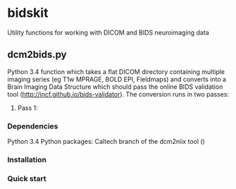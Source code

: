 # bidskit
Utility functions for working with DICOM and BIDS neuroimaging data

## dcm2bids.py
Python 3.4 function which takes a flat DICOM directory containing multiple imaging series (eg T1w MPRAGE, BOLD EPI, Fieldmaps)
and converts into a Brain Imaging Data Structure which should pass the online BIDS validation tool (http://incf.github.io/bids-validator).
The conversion runs in two passes:

1. Pass 1: 

### Dependencies
Python 3.4
Python packages:
Caltech branch of the dcm2niix tool ()

### Installation

### Quick start
